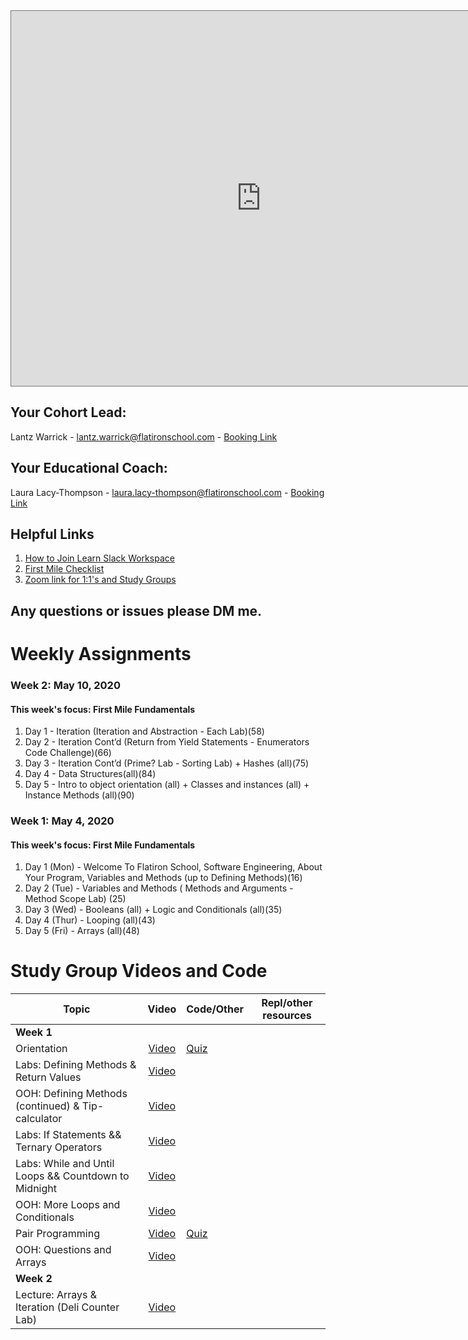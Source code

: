 <iframe src="https://calendar.google.com/calendar/b/1/embed?height=600&amp;wkst=1&amp;bgcolor=%23ffffff&amp;ctz=America%2FNew_York&amp;src=ZmxhdGlyb25zY2hvb2wuY29tXzNjb3RvdjNhMXRsajRzZmY5YXRvZ2wzcDJzQGdyb3VwLmNhbGVuZGFyLmdvb2dsZS5jb20&amp;color=%23F09300&amp;title=onl01-seng-pt-050420%20Cohort%20Calendar" style="border:solid 1px #777" width="800" height="600" frameborder="0" scrolling="no"></iframe>

## Your Cohort Lead: 
Lantz Warrick - lantz.warrick@flatironschool.com - [Booking Link](https://go.oncehub.com/LantzWarrickFirstMile11)

## Your Educational Coach: 
Laura Lacy-Thompson - laura.lacy-thompson@flatironschool.com - [Booking Link](http://lauralacy-thompson.youcanbook.me/)

## Helpful Links 

1. [How to Join Learn Slack Workspace](https://help.learn.co/en/articles/492943-how-to-join-slack)
2. [First Mile Checklist](https://docs.google.com/document/d/15FjdzgJJiQD0XzIF43_JvGLUfpaoN0fZSpv39gFNQbQ/edit) 
3. [Zoom link for 1:1's and Study Groups](https://wework.zoom.com/my/lantzmeetingroom?pwd=Mm5JYTgzOU1JRmhaTlJmT3dKbUxxQT09)


## Any questions or issues please DM me. 

# Weekly Assignments

### Week 2: May 10, 2020
#### This week's focus:  First Mile Fundamentals

1. Day 1 - Iteration (Iteration and Abstraction -  Each Lab)(58)
2. Day 2 - Iteration Cont’d (Return from Yield Statements - Enumerators Code Challenge)(66)
3. Day 3 - Iteration Cont’d (Prime? Lab - Sorting Lab) + Hashes (all)(75)
4. Day 4 - Data Structures(all)(84)
5. Day 5 - Intro to object orientation (all) + Classes and instances (all) + Instance Methods (all)(90)


### Week 1: May 4, 2020
#### This week's focus:  First Mile Fundamentals

1. Day 1 (Mon) - Welcome To Flatiron School,  Software Engineering, About Your Program, Variables and Methods (up to Defining Methods)(16)
2. Day 2 (Tue) - Variables and Methods ( Methods and Arguments - Method Scope Lab)
(25)
3. Day 3 (Wed) - Booleans (all) + Logic and Conditionals (all)(35)
4. Day 4 (Thur) - Looping (all)(43)
5. Day 5 (Fri) - Arrays (all)(48)

# Study Group Videos and Code

| Topic         | Video         | Code/Other | Repl/other resources|
| ------------- |:-------------:| ----------- | ------------------- |
|**Week 1**|
| Orientation | [Video](https://youtu.be/-k6MLftQ4hM) | [Quiz](https://forms.gle/gMa59CCCq3AATXX58)|
| Labs: Defining Methods & Return Values | [Video](https://youtu.be/eMrm6tzlrqo) |
| OOH: Defining Methods (continued) & Tip-calculator | [Video](https://youtu.be/gwZyBAd4g5w) |
| Labs: If Statements && Ternary Operators | [Video](https://youtu.be/nMd4MmNffdQ) |
| Labs: While and Until Loops && Countdown to Midnight | [Video](https://youtu.be/3oBlwcjAaoY) |
| OOH: More Loops and Conditionals | [Video](https://youtu.be/DfXegFogWag) |
| Pair Programming| [Video](https://www.youtube.com/watch?v=SSRXQcLr85o&feature=youtu.be)|[Quiz](https://forms.gle/KMrsZcCjN476Q4eH9)|
| OOH: Questions and Arrays | [Video](https://youtu.be/dOWdR5eEM9U) |
|**Week 2**|
| Lecture: Arrays & Iteration (Deli Counter Lab) | [Video](https://youtu.be/5MZ8FEMX3js) |

